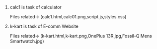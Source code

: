 1) calc1 is task of calculator

   Files related-> (calc1.html,calc01.png,script.js,styles.css)

3) k-kart is task of E-comm Website

    Files related-> (k-kart.html,k-kart.png,OnePlus 13R.jpg,Fossil-Q Mens Smartwatch.jpg)

